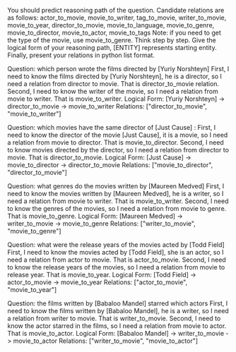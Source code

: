 You should predict reasoning path of the question.
Candidate relations are as follows: actor_to_movie, movie_to_writer, tag_to_movie, writer_to_movie, movie_to_year, director_to_movie, movie_to_language, movie_to_genre, movie_to_director, movie_to_actor, movie_to_tags
Note: if you need to get the type of the movie, use movie_to_genre.
Think step by step.
Give the logical form of your reasoning path, [ENTITY] represents starting entity.
Finally, present your relations in python list format.

Question: which person wrote the films directed by [Yuriy Norshteyn]
<Thought>
First, I need to know the films directed by [Yuriy Norshteyn], he is a director, so I need a relation from director to movie. That is director_to_movie relation.
Second, I need to know the writer of the movie, so I need a relation from movie to writer. That is movie_to_writer.
</Thought>
Logical Form: [Yuriy Norshteyn] -> director_to_movie -> movie_to_writer
Relations: ["director_to_movie", "movie_to_writer"]

Question: which movies have the same director of [Just Cause]
<Thought>:
First, I need to know the director of the movie [Just Cause], it is a movie, so I need a relation from movie to director. That is movie_to_director.
Second, I need to know movies directed by the director, so I need a relation from director to movie. That is director_to_movie.
</Thought>
Logical Form: [Just Cause] -> movie_to_director  -> director_to_movie
Relations: ["movie_to_director", "director_to_movie"]

Question: what genres do the movies written by [Maureen Medved]
<Thought>
First, I need to know the movies written by [Maureen Medved], he is a writer, so I need a relation from movie to writer. That is movie_to_writer.
Second, I need to know the genres of the movies, so I need a relation from movie to genre. That is movie_to_genre.
</Thought>
Logical Form: [Maureen Medved] -> writer_to_movie -> movie_to_genre
Relations: ["writer_to_movie", "movie_to_genre"]

Question: what were the release years of the movies acted by [Todd Field]
<Thought>
First, I need to know the movies acted by [Todd Field], she is an actor, so I need a relation from actor to movie. That is actor_to_movie.
Second, I need to know the release years of the movies, so I need a relation from movie to release year. That is movie_to_year.
</Thought>
Logical Form: [Todd Field] -> actor_to_movie -> movie_to_year
Relations: ["actor_to_movie", "movie_to_year"]

Question: the films written by [Babaloo Mandel] starred which actors
<Thought>
First, I need to know the films written by [Babaloo Mandel], he is a writer, so I need a relation from writer to movie. That is writer_to_movie.
Second, I need to know the actor starred in the films, so I need a relation from movie to actor. That is movie_to_actor.
</Thought>
Logical Form: [Babaloo Mandel] -> writer_to_movie -> movie_to_actor
Relations: ["writer_to_movie", "movie_to_actor"]